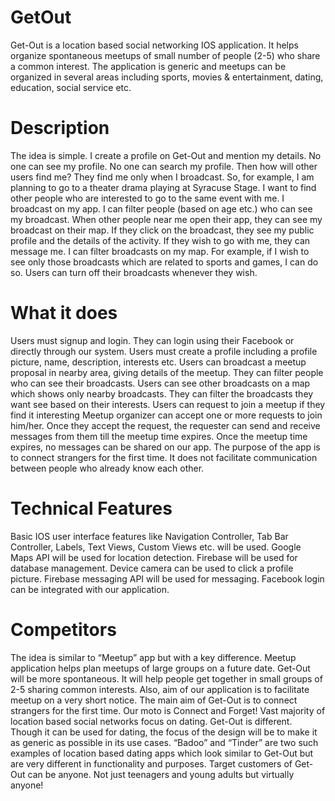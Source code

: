 # GetOut
Get-Out is a location based social networking IOS application. 
It helps organize spontaneous meetups of small number of people (2-5) who share a common interest.
The application is generic and meetups can be organized in several areas including sports, movies & entertainment, 
dating, education, social service etc.


# Description
The idea is simple. I create a profile on Get-Out and mention my details. No one can see my profile. No one can search my profile. Then how will other users find me? They find me only when I broadcast.
So, for example, I am planning to go to a theater drama playing at Syracuse Stage. I want to find other people who are interested to go to the same event with me. I broadcast on my app. I can filter people (based on age etc.) who can see my broadcast. When other people near me open their app, they can see my broadcast on their map. If they click on the broadcast, they see my public profile and the details of the activity. If they wish to go with me, they can message me.
I can filter broadcasts on my map. For example, if I wish to see only those broadcasts which are related to sports and games, I can do so.
Users can turn off their broadcasts whenever they wish.


# What it does  
Users must signup and login. They can login using their Facebook or directly through our system.
Users must create a profile including a profile picture, name, description, interests etc.
Users can broadcast a meetup proposal in nearby area, giving details of the meetup. They can filter people who can see their broadcasts.
Users can see other broadcasts on a map which shows only nearby broadcasts. 
They can filter the broadcasts they want see based on their interests.
Users can request to join a meetup if they find it interesting
Meetup organizer can accept one or more requests to join him/her. 
Once they accept the request, the requester can send and receive messages from them till the meetup time expires.
Once the meetup time expires, no messages can be shared on our app. 
The purpose of the app is to connect strangers for the first time. 
It does not facilitate communication between people who already know each other.


# Technical Features
Basic IOS user interface features like Navigation Controller, Tab Bar Controller, Labels, Text Views, Custom Views etc. will be used.
Google Maps API will be used for location detection.
Firebase will be used for database management.
Device camera can be used to click a profile picture.
Firebase messaging API will be used for messaging.
Facebook login can be integrated with our application.


# Competitors
The idea is similar to “Meetup” app but with a key difference. 
Meetup application helps plan meetups of large groups on a future date. Get-Out will be more spontaneous. 
It will help people get together in small groups of 2-5 sharing common interests. 
Also, aim of our application is to facilitate meetup on a very short notice.
The main aim of Get-Out is to connect strangers for the first time. 
Our moto is Connect and Forget!
Vast majority of location based social networks focus on dating. Get-Out is different. 
Though it can be used for dating, the focus of the design will be to make it as generic as possible in its use cases.
“Badoo” and “Tinder” are two such examples of location based dating apps which look similar to Get-Out 
but are very different in functionality and purposes.
Target customers of Get-Out can be anyone. Not just teenagers and young adults but virtually anyone!
